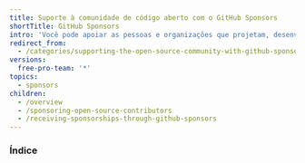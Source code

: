 ```yaml
---
title: Suporte à comunidade de código aberto com o GitHub Sponsors
shortTitle: GitHub Sponsors
intro: 'Você pode apoiar as pessoas e organizações que projetam, desenvolvem e mantêm os projetos de código aberto dos quais você depende, recompensando-as por meio do {% data variables.product.prodname_dotcom %}.'
redirect_from:
  - /categories/supporting-the-open-source-community-with-github-sponsors
versions:
  free-pro-team: '*'
topics:
  - sponsors
children:
  - /overview
  - /sponsoring-open-source-contributors
  - /receiving-sponsorships-through-github-sponsors
---
```

### Índice
